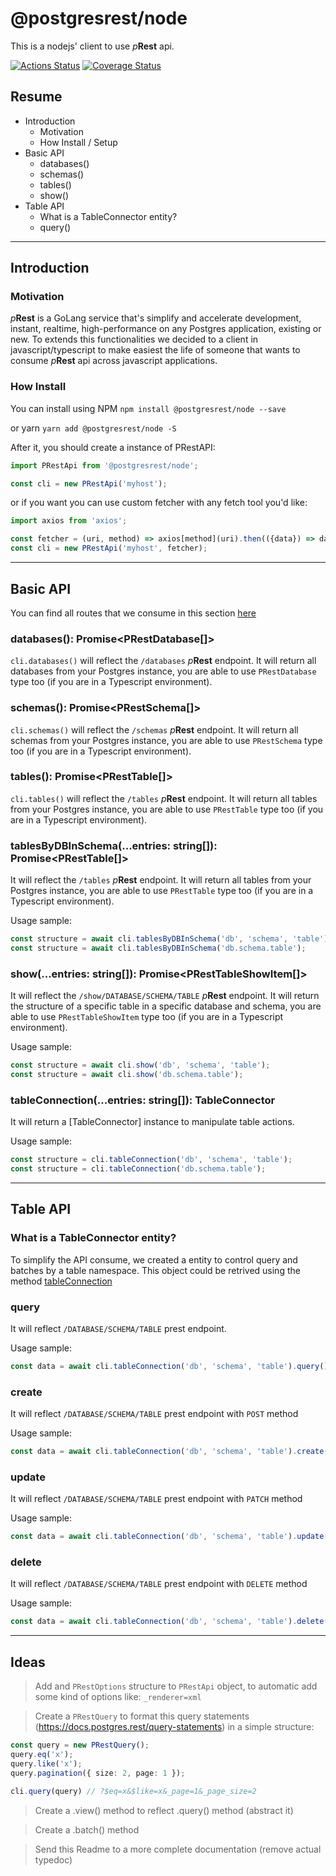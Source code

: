 # @postgresrest/node
This is a nodejs' client to use _p_**Rest** api.

[![Actions Status](https://github.com/prest/prest-node/workflows/Test,%20Build%20and%20Deploy/badge.svg)](https://github.com/prest/prest-node/actions) [![Coverage Status](https://coveralls.io/repos/github/prest/prest-node/badge.svg?branch=master)](https://coveralls.io/github/prest/prest-node?branch=master)


## Resume
- Introduction
  - Motivation
  - How Install / Setup
- Basic API
  - databases()
  - schemas()
  - tables()
  - show()
- Table API
  - What is a TableConnector entity?
  - query()


-------------------


## Introduction
### Motivation
_p_**Rest** is a GoLang service that's simplify and accelerate development, instant, realtime, high-performance on any Postgres application, existing or new. To extends this functionalities we decided to a client in javascript/typescript to make easiest the life of someone that wants to consume _p_**Rest** api across javascript applications.

### How Install
You can install using NPM
`npm install @postgresrest/node --save`

or yarn
`yarn add @postgresrest/node -S`

After it, you should create a instance of PRestAPI:
```typescript
import PRestApi from '@postgresrest/node';

const cli = new PRestApi('myhost');
```

or if you want you can use custom fetcher with any fetch tool you'd like:

```typescript
import axios from 'axios';

const fetcher = (uri, method) => axios[method](uri).then(({data}) => data);
const cli = new PRestApi('myhost', fetcher);
```

-------------------



## Basic API
You can find all routes that we consume in this section [here](https://docs.postgres.rest/query-statements/#select---get)

### databases(): Promise<PRestDatabase[]>
`cli.databases()` will reflect the `/databases` _p_**Rest** endpoint. It will return all databases from your Postgres instance, you are able to use `PRestDatabase` type too (if you are in a Typescript environment).

### schemas(): Promise<PRestSchema[]>
`cli.schemas()` will reflect the `/schemas` _p_**Rest** endpoint. It will return all schemas from your Postgres instance, you are able to use `PRestSchema` type too (if you are in a Typescript environment).

### tables(): Promise<PRestTable[]>
`cli.tables()` will reflect the `/tables` _p_**Rest** endpoint. It will return all tables from your Postgres instance, you are able to use `PRestTable` type too (if you are in a Typescript environment).

### tablesByDBInSchema(...entries: string[]): Promise<PRestTable[]>
It will reflect the `/tables` _p_**Rest** endpoint. It will return all tables from your Postgres instance, you are able to use `PRestTable` type too (if you are in a Typescript environment).

Usage sample:
```typescript
const structure = await cli.tablesByDBInSchema('db', 'schema', 'table');
const structure = await cli.tablesByDBInSchema('db.schema.table');
```

### show(...entries: string[]): Promise<PRestTableShowItem[]>
It will reflect the `/show/DATABASE/SCHEMA/TABLE` _p_**Rest** endpoint. It will return the structure of a specific table in a specific database and schema, you are able to use `PRestTableShowItem` type too (if you are in a Typescript environment).

Usage sample:
```typescript
const structure = await cli.show('db', 'schema', 'table');
const structure = await cli.show('db.schema.table');
```

### tableConnection<T>(...entries: string[]): TableConnector<T>
It will return a [TableConnector] instance to manipulate table actions.

Usage sample:
```typescript
const structure = cli.tableConnection('db', 'schema', 'table');
const structure = cli.tableConnection('db.schema.table');
```


-------------------


## Table API
### What is a TableConnector entity?
To simplify the API consume, we created a entity to control query and batches by a table namespace. This object could be retrived using the method [tableConnection]()

### query
It will reflect `/DATABASE/SCHEMA/TABLE` prest endpoint.

Usage sample:
```typescript
const data = await cli.tableConnection('db', 'schema', 'table').query();
```

### create
It will reflect `/DATABASE/SCHEMA/TABLE` prest endpoint with `POST` method

Usage sample:
```typescript
const data = await cli.tableConnection('db', 'schema', 'table').create({ foo: 'bar' });
```

### update
It will reflect `/DATABASE/SCHEMA/TABLE` prest endpoint with `PATCH` method

Usage sample:
```typescript
const data = await cli.tableConnection('db', 'schema', 'table').update('myid', { foo: 'fizz' });
```

### delete
It will reflect `/DATABASE/SCHEMA/TABLE` prest endpoint with `DELETE` method

Usage sample:
```typescript
const data = await cli.tableConnection('db', 'schema', 'table').delete('myid');
```

-------------------


## Ideas

> Add and `PRestOptions` structure to `PRestApi` object, to automatic add some kind of options like: `_renderer=xml`

> Create a `PRestQuery` to format this query statements (https://docs.postgres.rest/query-statements) in a simple structure:

```typescript
const query = new PRestQuery();
query.eq('x');
query.like('x');
query.pagination({ size: 2, page: 1 });

cli.query(query) // ?$eq=x&$like=x&_page=1&_page_size=2

```

> Create a .view() method to reflect .query() method (abstract it)

> Create a .batch() method

> Send this Readme to a more complete documentation (remove actual typedoc)
